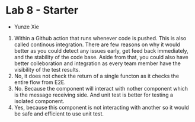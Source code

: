 # Lab 8 - Starter
- Yunze Xie
1. Within a Github action that runs whenever code is pushed. This is also called continous integration. There are few reasons on why it would better as you could detect any issues early, get feed back immediately, and the stability of the code base. Aside from that, you could also have better colleboration and integration as every team member have the visibility of the test results.
2. No, it does not check the return of a single functon as it checks the entire flow from E2E.
3. No. Because the component will interact with nother component which is the message receiving side. And unit test is better for testing a isolated component.
4. Yes, because this component is not interacting with another so it would be safe and efficient to use unit test.